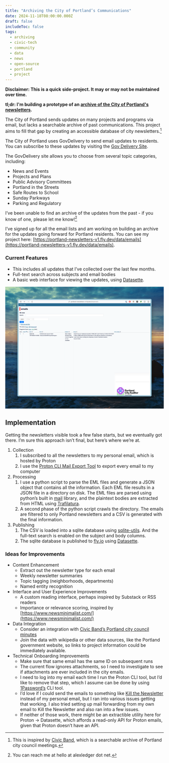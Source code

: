 ```yaml
---
title: "Archiving the City of Portland’s Communications"
date: 2024-11-18T08:00:00.000Z
draft: false
includeToc: false
tags:
  - archiving
  - civic-tech
  - community
  - data
  - news
  - open-source
  - portland
  - project
---
```


**Disclaimer: This is a quick side-project. It may or may not be maintained over time.**

**tl;dr: I'm building a prototype of an [archive of the City of Portland's newsletters](https://portland-newsletters-v1.fly.dev/data/emails).**

The City of Portland sends updates on many projects and programs via email, but lacks a searchable archive of past communications. This project aims to fill that gap by creating an accessible database of city newsletters.[^1]

The City of Portland uses GovDelivery to send email updates to residents. You can subscribe to these updates by visiting the [Gov Delivery Site](https://public.govdelivery.com/accounts/ORPORTLAND/subscriber/new).

The GovDelivery site allows you to choose from several topic categories, including:

- News and Events
- Projects and Plans
- Public Advisory Committees
- Portland in the Streets
- Safe Routes to School
- Sunday Parkways
- Parking and Regulatory

I’ve been unable to find an archive of the updates from the past - if you know of one, please let me know![^2]

I’ve signed up for all the email lists and am working on building an archive for the updates going forward for Portland residents. You can see my project here: [https://portland-newsletters-v1.fly.dev/data/emails](https://portland-newsletters-v1.fly.dev/data/emails).

### Current Features

- This includes all updates that I’ve collected over the last few months.
- Full-text search across subjects and email bodies
- A basic web interface for viewing the updates, using [Datasette](https://datasette.io/).

![Screenshot of the newsletter archive](../../assets/2024-11-18-emails.png)

## Implementation

Getting the newsletters visible took a few false starts, but we eventually got there. I’m sure this approach isn’t final, but here’s where we’re at.

1. Collection
   1. I subscribed to all the newsletters to my personal email, which is hosted by Proton
   2. I use the [Proton CLI Mail Export Tool](https://proton.me/support/proton-mail-export-tool) to export every email to my computer
2. Processing
   1. I use a python script to parse the EML files and generate a JSON object that contains all the information. Each EML file results in a JSON file in a directory on disk. The EML files are parsed using python’s built in [mail](https://docs.python.org/3/library/email.html) library, and the plaintext bodies are extracted from HTML using [Trafilatura](https://trafilatura.readthedocs.io/).
   2. A second phase of the python script crawls the directory. The emails are filtered to only Portland newsletters and a CSV is generated with the final information.
3. Publishing
   1. The CSV is loaded into a sqlite database using [sqlite-utils](https://sqlite-utils.datasette.io/). And the full-text search is enabled on the subject and body columns.
   2. The sqlite database is published to [fly.io](http://fly.io) using [Datasette](https://datasette.io/).

### Ideas for Improvements

- Content Enhancement
  - Extract out the newsletter type for each email
  - Weekly newsletter summaries
  - Topic tagging (neighborhoods, departments)
  - Named entity recognition
- Interface and User Experience Improvements
  - A custom reading interface, perhaps inspired by Substack or RSS readers
  - Importance or relevance scoring, inspired by [https://www.newsminimalist.com/](https://www.newsminimalist.com/)
- Data Integration
  - Consider an integration with [Civic Band’s Portland city council minutes](https://oregon-metro.or.civic.band/meetings/minutes/)
  - Join the data with wikipedia or other data sources, like the Portland government website, so links to project information could be immediately available.
- Technical Onboarding Improvements
  - Make sure that same email has the same ID on subsequent runs
  - The current flow ignores attachments, so I need to investigate to see if attachments are ever included in the city emails.
  - I need to log into my email each time I run the Proton CLI tool, but I’d like to remove that step, which I assume can be done by using [1Password’s](https://1password.com/) CLI tool.
  - I’d love if I could send the emails to something like [Kill the Newsletter](https://kill-the-newsletter.com/) instead of my personal email, but I ran into various issues getting that working. I also tried setting up mail forwarding from my own email to Kill the Newsletter and also ran into a few issues.
  - If neither of those work, there might be an extractible utility here for Proton -> Datasette, which affords a read-only API for Proton emails, given that Proton doesn’t have an API.

[^1]: This is inspired by [Civic Band](https://civic.band/), which is a searchable archive of Portland city council meetings.

[^2]: You can reach me at hello at alexledger dot net.
